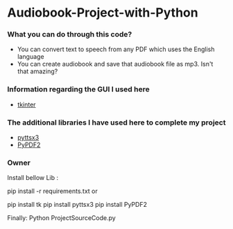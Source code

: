 # Audiobook-Project-with-Python
### What you can do through this code? ###
* You can convert text to speech from any PDF which uses the English language
* You can create audiobook and save that audiobook file as mp3. Isn't that amazing?

### Information regarding the GUI I used here ###
* [tkinter](https://docs.python.org/3/library/tkinter.html)

### The additional libraries I have used here to complete my project ###
* [pyttsx3](https://pypi.org/project/pyttsx3/)
* [PyPDF2](https://pypi.org/project/PyPDF2/)

### Owner 


Install bellow Lib :

pip install -r requirements.txt
or 

pip install tk
pip install pyttsx3
pip install PyPDF2

Finally:
Python ProjectSourceCode.py
